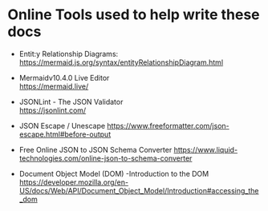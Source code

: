 # Online Tools used to help write these docs

- Entit:y Relationship Diagrams:  
  https://mermaid.js.org/syntax/entityRelationshipDiagram.html

- Mermaidv10.4.0 Live Editor  
  https://mermaid.live/

- JSONLint - The JSON Validator  
  https://jsonlint.com/

- JSON Escape / Unescape
  https://www.freeformatter.com/json-escape.html#before-output

- Free Online JSON to JSON Schema Converter
  https://www.liquid-technologies.com/online-json-to-schema-converter

- Document Object Model (DOM) -Introduction to the DOM
  https://developer.mozilla.org/en-US/docs/Web/API/Document_Object_Model/Introduction#accessing_the_dom
